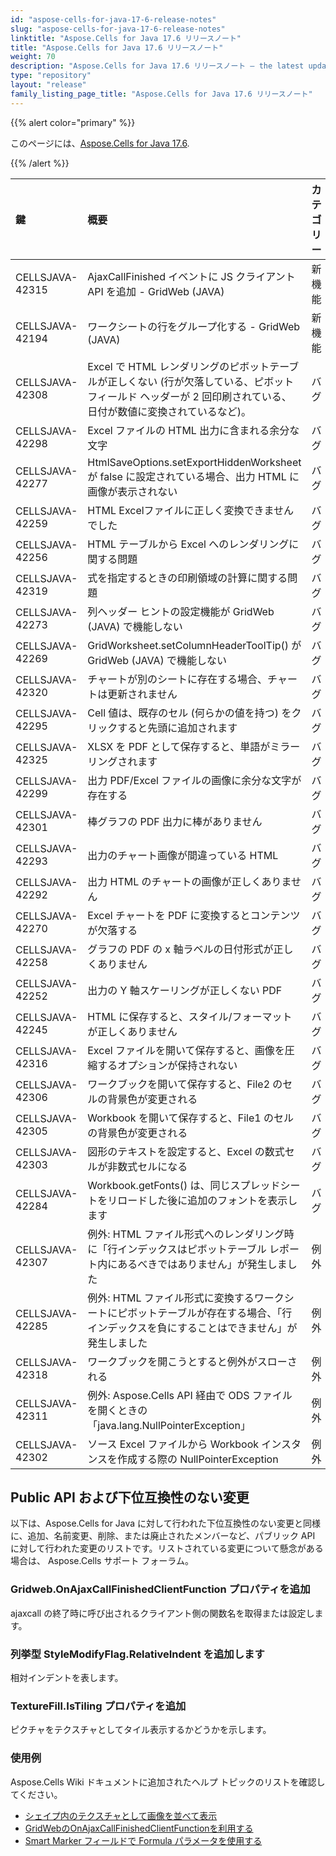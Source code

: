 ```yaml
---
id: "aspose-cells-for-java-17-6-release-notes"
slug: "aspose-cells-for-java-17-6-release-notes"
linktitle: "Aspose.Cells for Java 17.6 リリースノート"
title: "Aspose.Cells for Java 17.6 リリースノート"
weight: 70
description: "Aspose.Cells for Java 17.6 リリースノート – the latest updates and fixes."
type: "repository"
layout: "release"
family_listing_page_title: "Aspose.Cells for Java 17.6 リリースノート"
---
```

{{% alert color="primary" %}} 

このページには、[Aspose.Cells for Java 17.6](https://releases.aspose.com/cells/java/new-releases/aspose.cells-for-java-17.6/).

{{% /alert %}} 

|**鍵**|**概要**|**カテゴリー**|
|:- |:- |:- |
|CELLSJAVA-42315|AjaxCallFinished イベントに JS クライアント API を追加 - GridWeb (JAVA)|新機能|
|CELLSJAVA-42194|ワークシートの行をグループ化する - GridWeb (JAVA)|新機能|
|CELLSJAVA-42308|Excel で HTML レンダリングのピボットテーブルが正しくない (行が欠落している、ピボット フィールド ヘッダーが 2 回印刷されている、日付が数値に変換されているなど)。|バグ|
|CELLSJAVA-42298|Excel ファイルの HTML 出力に含まれる余分な文字|バグ|
|CELLSJAVA-42277|HtmlSaveOptions.setExportHiddenWorksheet が false に設定されている場合、出力 HTML に画像が表示されない|バグ|
|CELLSJAVA-42259|HTML Excelファイルに正しく変換できませんでした|バグ|
|CELLSJAVA-42256|HTML テーブルから Excel へのレンダリングに関する問題|バグ|
|CELLSJAVA-42319|式を指定するときの印刷領域の計算に関する問題|バグ|
|CELLSJAVA-42273|列ヘッダー ヒントの設定機能が GridWeb (JAVA) で機能しない|バグ|
|CELLSJAVA-42269|GridWorksheet.setColumnHeaderToolTip() が GridWeb (JAVA) で機能しない|バグ|
|CELLSJAVA-42320|チャートが別のシートに存在する場合、チャートは更新されません|バグ|
|CELLSJAVA-42295|Cell 値は、既存のセル (何らかの値を持つ) をクリックすると先頭に追加されます|バグ|
|CELLSJAVA-42325|XLSX を PDF として保存すると、単語がミラーリングされます|バグ|
|CELLSJAVA-42299|出力 PDF/Excel ファイルの画像に余分な文字が存在する|バグ|
|CELLSJAVA-42301|棒グラフの PDF 出力に棒がありません|バグ|
|CELLSJAVA-42293|出力のチャート画像が間違っている HTML|バグ|
|CELLSJAVA-42292|出力 HTML のチャートの画像が正しくありません|バグ|
|CELLSJAVA-42270|Excel チャートを PDF に変換するとコンテンツが欠落する|バグ|
|CELLSJAVA-42258|グラフの PDF の x 軸ラベルの日付形式が正しくありません|バグ|
|CELLSJAVA-42252|出力の Y 軸スケーリングが正しくない PDF|バグ|
|CELLSJAVA-42245|HTML に保存すると、スタイル/フォーマットが正しくありません|バグ|
|CELLSJAVA-42316|Excel ファイルを開いて保存すると、画像を圧縮するオプションが保持されない|バグ|
|CELLSJAVA-42306|ワークブックを開いて保存すると、File2 のセルの背景色が変更される|バグ|
|CELLSJAVA-42305|Workbook を開いて保存すると、File1 のセルの背景色が変更される|バグ|
|CELLSJAVA-42303|図形のテキストを設定すると、Excel の数式セルが非数式セルになる|バグ|
|CELLSJAVA-42284|Workbook.getFonts() は、同じスプレッドシートをリロードした後に追加のフォントを表示します|バグ|
|CELLSJAVA-42307|例外: HTML ファイル形式へのレンダリング時に「行インデックスはピボットテーブル レポート内にあるべきではありません」が発生しました|例外|
|CELLSJAVA-42285|例外: HTML ファイル形式に変換するワークシートにピボットテーブルが存在する場合、「行インデックスを負にすることはできません」が発生しました|例外|
|CELLSJAVA-42318|ワークブックを開こうとすると例外がスローされる|例外|
|CELLSJAVA-42311|例外: Aspose.Cells API 経由で ODS ファイルを開くときの「java.lang.NullPointerException」|例外|
|CELLSJAVA-42302|ソース Excel ファイルから Workbook インスタンスを作成する際の NullPointerException|例外|
## **Public API および下位互換性のない変更**
以下は、Aspose.Cells for Java に対して行われた下位互換性のない変更と同様に、追加、名前変更、削除、または廃止されたメンバーなど、パブリック API に対して行われた変更のリストです。リストされている変更について懸念がある場合は、 Aspose.Cells サポート フォーラム。
### **Gridweb.OnAjaxCallFinishedClientFunction プロパティを追加**
ajaxcall の終了時に呼び出されるクライアント側の関数名を取得または設定します。
### **列挙型 StyleModifyFlag.RelativeIndent を追加します**
相対インデントを表します。
### **TextureFill.IsTiling プロパティを追加**
ピクチャをテクスチャとしてタイル表示するかどうかを示します。


### **使用例**
Aspose.Cells Wiki ドキュメントに追加されたヘルプ トピックのリストを確認してください。

- [シェイプ内のテクスチャとして画像を並べて表示](https://docs.aspose.com/cells/ja/java/tile-picture-as-a-texture-inside-the-shape/)
- [GridWebのOnAjaxCallFinishedClientFunctionを利用する](https://docs.aspose.com/cells/ja/java/using-onajaxcallfinishedclientfunction-of-gridweb/)
- [Smart Marker フィールドで Formula パラメータを使用する](https://docs.aspose.com/cells/ja/java/using-formula-parameter-in-smart-marker-field/)
